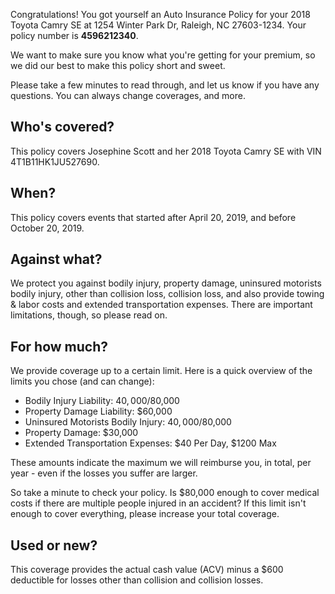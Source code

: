 Congratulations! You got yourself an Auto Insurance Policy for your 2018 Toyota Camry SE at 1254 Winter Park Dr, Raleigh, NC 27603-1234. Your policy number is **4596212340**.

We want to make sure you know what you're getting for your premium, so we did our best to make this policy short and sweet.

Please take a few minutes to read through, and let us know if you have any questions. You can always change coverages, and more.

## Who's covered?
This policy covers Josephine Scott and her 2018 Toyota Camry SE with VIN 4T1B11HK1JU527690.

## When?
This policy covers events that started after April 20, 2019, and before October 20, 2019.

## Against what?
We protect you against bodily injury, property damage, uninsured motorists bodily injury, other than collision loss, collision loss, and also provide towing & labor costs and extended transportation expenses. There are important limitations, though, so please read on.

## For how much?
We provide coverage up to a certain limit. Here is a quick overview of the limits you chose (and can change):

- Bodily Injury Liability: $40,000/$80,000
- Property Damage Liability: $60,000
- Uninsured Motorists Bodily Injury: $40,000/$80,000
- Property Damage: $30,000
- Extended Transportation Expenses: $40 Per Day, $1200 Max

These amounts indicate the maximum we will reimburse you, in total, per year - even if the losses you suffer are larger.

So take a minute to check your policy. Is $80,000 enough to cover medical costs if there are multiple people injured in an accident? If this limit isn't enough to cover everything, please increase your total coverage.

## Used or new?
This coverage provides the actual cash value (ACV) minus a $600 deductible for losses other than collision and collision losses.
